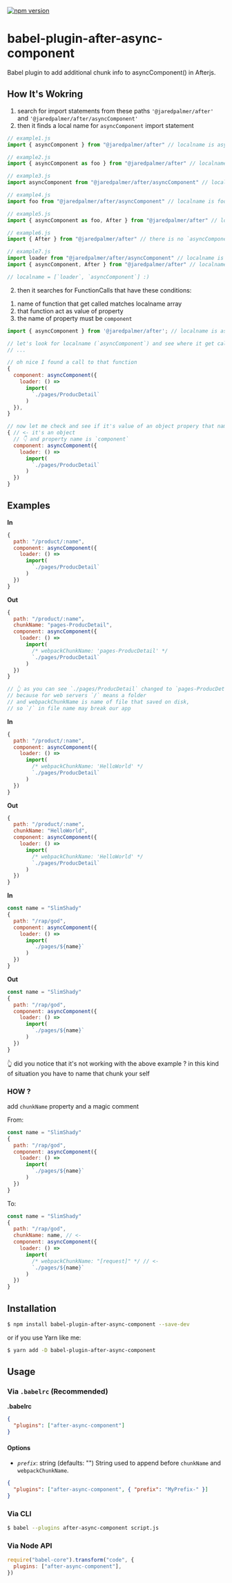 [![npm version](https://badge.fury.io/js/babel-plugin-after-async-component.svg)](https://badge.fury.io/js/babel-plugin-after-async-component)

# babel-plugin-after-async-component

Babel plugin to add additional chunk info to asyncComponent() in Afterjs.

## How It's Wokring

1. search for import statements from these paths `'@jaredpalmer/after'` and `'@jaredpalmer/after/asyncComponent'`
2. then it finds a local name for `asyncComponent` import statement

```javascript
// example1.js
import { asyncComponent } from "@jaredpalmer/after" // localname is asyncComponent

// example2.js
import { asyncComponent as foo } from "@jaredpalmer/after" // localname is foo

// example3.js
import asyncComponent from "@jaredpalmer/after/asyncComponent" // localname is asyncComponent

// example4.js
import foo from "@jaredpalmer/after/asyncComponent" // localname is foo

// example5.js
import { asyncComponent as foo, After } from "@jaredpalmer/after" // localname is foo

// example6.js
import { After } from "@jaredpalmer/after" // there is no `asyncComponent` import so babel plugin skips this file

// example7.js
import loader from "@jaredpalmer/after/asyncComponent" // localname is loader
import { asyncComponent, After } from "@jaredpalmer/after" // localname is asyncComponent

// localname = [`loader`, `asyncComponent`] :)
```

2. then it searches for FunctionCalls that have these conditions: 
  1) name of function that get called matches localname array 
  2) that function act as value of property 
  3) the name of property must be `component`

```javascript
import { asyncComponent } from '@jaredpalmer/after'; // localname is asyncComponent

// let's look for localname (`asyncComponent`) and see where it get called
// ...

// oh nice I found a call to that function
{
  component: asyncComponent({
    loader: () =>
      import(
        `./pages/ProducDetail`
      )
  }),
}

// now let me check and see if it's value of an object propery that named `component`
{ // <- it's an object
  // 👇 and property name is `component`
  component: asyncComponent({
    loader: () =>
      import(
        `./pages/ProducDetail`
      )
  })
}
```

## Examples

**In**

```js
{
  path: "/product/:name",
  component: asyncComponent({
    loader: () =>
      import(
        `./pages/ProducDetail`
      )
  })
}
```

**Out**

```js
{
  path: "/product/:name",
  chunkName: "pages-ProducDetail",
  component: asyncComponent({
    loader: () =>
      import(
        /* webpackChunkName: 'pages-ProducDetail' */
        `./pages/ProducDetail`
      )
  })
}

// 👆 as you can see `./pages/ProducDetail` changed to `pages-ProducDetail`,
// because for web servers `/` means a folder
// and webpackChunkName is name of file that saved on disk,
// so `/` in file name may break our app
```

**In**

```js
{
  path: "/product/:name",
  component: asyncComponent({
    loader: () =>
      import(
        /* webpackChunkName: 'HelloWorld' */
        `./pages/ProducDetail`
      )
  })
}
```

**Out**

```js
{
  path: "/product/:name",
  chunkName: "HelloWorld",
  component: asyncComponent({
    loader: () =>
      import(
        /* webpackChunkName: 'HelloWorld' */
        `./pages/ProducDetail`
      )
  })
}
```

**In**

```js
const name = "SlimShady"
{
  path: "/rap/god",
  component: asyncComponent({
    loader: () =>
      import(
        `./pages/${name}`
      )
  })
}
```

**Out**

```js
const name = "SlimShady"
{
  path: "/rap/god",
  component: asyncComponent({
    loader: () =>
      import(
        `./pages/${name}`
      )
  })
}
```

👆 did you notice that it's not working with the above example ?
in this kind of situation you have to name that chunk your self

### HOW ?

add `chunkName` property and a magic comment

From:

```javascript
const name = "SlimShady"
{
  path: "/rap/god",
  component: asyncComponent({
    loader: () =>
      import(
        `./pages/${name}`
      )
  })
}
```

To:

```javascript
const name = "SlimShady"
{
  path: "/rap/god",
  chunkName: name, // <-
  component: asyncComponent({
    loader: () =>
      import(
        /* webpackChunkName: "[request]" */ // <-
        `./pages/${name}`
      )
  })
}
```

## Installation

```sh
$ npm install babel-plugin-after-async-component --save-dev
```

or if you use Yarn like me:

```sh
$ yarn add -D babel-plugin-after-async-component
```

## Usage

### Via `.babelrc` (Recommended)

**.babelrc**

```json
{
  "plugins": ["after-async-component"]
}
```

#### Options

- _`prefix`_: string (defaults: "") String used to append before `chunkName` and `webpackChunkName`.

```json
{
  "plugins": ["after-async-component", { "prefix": "MyPrefix-" }]
}
```

### Via CLI

```sh
$ babel --plugins after-async-component script.js
```

### Via Node API

```javascript
require("babel-core").transform("code", {
  plugins: ["after-async-component"],
})
```
